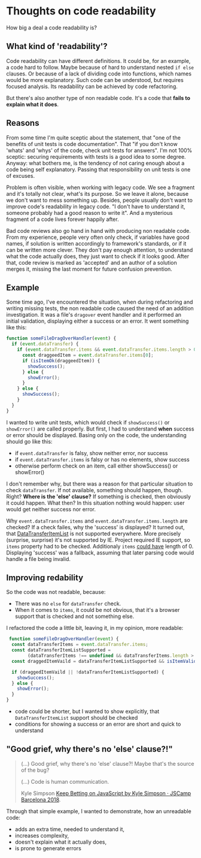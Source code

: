 # Thoughts on code readability

How big a deal a code readability is?

## What kind of 'readability'?

Code readability can have different definitions. It could be, for an example, a
code hard to follow. Maybe because of hard to understand nested `if else`
clauses. Or because of a lack of dividing code into functions, which names would
be more explanatory. Such code can be understood, but requires focused analysis.
Its readability can be achieved by code refactoring.

But there's also another type of non readable code. It's a code that **fails to
 explain what it does**.

## Reasons

From some time I'm quite sceptic about the statement, that "one of the benefits
of unit tests is code documentation". That "if you don't know 'whats' and 'whys'
of the code, check unit tests for answers". I'm not 100% sceptic: securing
requirements with tests is a good idea to some degree. Anyway: what bothers me,
is the tendency of not caring enough about a code being self explanatory.
Passing that responsibility on unit tests is one of excuses.

Problem is often visible, when working with legacy code. We see a fragment and
it's totally not clear, what's its purpose. So we leave it alone, because we
don't want to mess something up. Besides, people usually don't want to improve
code's readability in legacy code. "I don't have to understand it, someone
probably had a good reason to write it". And a mysterious fragment of a code
lives forever happily after.

Bad code reviews also go hand in hand with producing non readable code. From my
experience, people very often only check, if variables have good names, if
solution is written accordingly to framework's standards, or if it can be
written more clever. They don't pay enough attention, to understand what the
code actually does, they just want to check if it looks good. After that, code
review is marked as 'accepted' and an author of a solution merges it, missing
the last moment for future confusion prevention.

## Example

Some time ago, I've encountered the situation, when during refactoring and
writing missing tests, the non readable code caused the need of an addition
investigation. It was a file's `dragover` event handler and it performed an
initial validation, displaying either a success or an error. It went something
like this:

```js
function someFileDragOverHandler(event) {
  if (event.dataTransfer) {
    if (event.dataTransfer.items && event.dataTransfer.items.length > 0) {
      const draggeedItem = event.dataTransfer.items[0];
      if (isItemOk(draggeedItem)) {
        showSuccess();
      } else {
        showError();
      }
    } else {
      showSuccess();
    }
  }
}
```

I wanted to write unit tests, which would check if `showSuccess()` or
`showError()` are called properly. But first, I had to understand **when**
success or error should be displayed. Basing only on the code, the understanding
should go like this:
- if `event.dataTransfer` is falsy, show neither error, nor success
- if `event.dataTransfer.items` is falsy or has no elements, show success
- otherwise perform check on an item, call either showSuccess() or showError()

I don't remember why, but there was a reason for that particular situation to
check `dataTransfer`. If not available, something should happen, though. Right?
**Where is the 'else' clause?** If something is checked, then obviously it could
happen. What then? In this situation nothing would happen: user would get
neither success nor error.

Why `event.dataTransfer.items` and `event.dataTransfer.items.length` are checked? If a
check failes, why the 'success' is displayed? It turned out, that
[DataTransferItemList](https://developer.mozilla.org/en-US/docs/Web/API/HTML_Drag_and_Drop_API/File_drag_and_drop)
is not supported everywhere. More precisely (surprise, surprise) it's not
supported by IE. Project required IE support, so `items` property had to be
checked. Additionaly `items` [could
have](https://developer.mozilla.org/en-US/docs/Web/API/DataTransferItemList)
length of 0. Displaying 'success' was a fallback, assuming that later parsing
code would handle a file being invalid.

## Improving redability

So the code was not readable, because:
- There was no `else` for `dataTransfer` check.
- When it comes to `items`, it could be not obvious, that it's a browser support
  that is checked and not something else.

I refactored the code a little bit, leaving it, in my opinion, more readable:

```js
 function someFileDragOverHandler(event) {
  const dataTransferItems = event.dataTransfer.items;
  const dataTransferItemListSupported =
        (dataTransferItems !== undefined && dataTransferItems.length > 0);
  const draggedItemVaild = dataTransferItemListSupported && isItemValid(dataTransferItems[0]);

  if (draggedItemVaild || !dataTransferItemListSupported) {
    showSuccess();
  } else {
    showError();
  }
}
```

- code could be shorter, but I wanted to show explicitly, that
  `DataTransferItemList` support should be checked
- conditions for showing a success or an error are short and quick to understand

## "Good grief, why there's no 'else' clause?!"

> (...) Good grief, why there's no 'else' clause?! Maybe that's the source of the bug?
> 
> (...) Code is human communication.
> 
> Kyle Simpson [Keep Betting on JavaScript by Kyle Simpson · JSCamp
Barcelona 2018](https://www.youtube.com/watch?v=lDLQA6lQSFg).

Through that simple example, I wanted to demonstrate, how an unreadable code:
- adds an extra time, needed to understand it,
- increases complexity,
- doesn't explain what it actually does,
- is prone to generate errors
